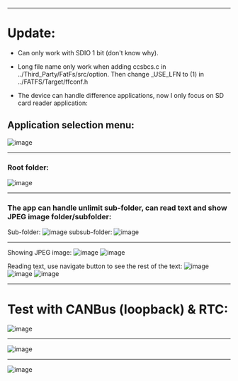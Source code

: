 
---
# Update:

* Can only work with SDIO 1 bit (don't know why).

* Long file name only work when adding ccsbcs.c in ../Third_Party/FatFs/src/option. Then change _USE_LFN to (1) in ../FATFS/Target/ffconf.h

* The device can handle difference applications, now I only focus on SD card reader application:
## Application selection menu:
![image](Photo/09.jpg)

---
### Root folder:
![image](Photo/11.jpg)

---
### The app can handle unlimit sub-folder, can read text and show JPEG image folder/subfolder:

Sub-folder:
![image](Photo/10.jpg)
subsub-folder:
![image](Photo/07.jpg)

---
Showing JPEG image:
![image](Photo/04.jpg)
![image](Photo/08.jpg)


Reading text, use navigate button to see the rest of the text:
![image](Photo/12.jpg)
![image](Photo/06.jpg)
![image](Photo/05.jpg)

---
# Test with CANBus (loopback) & RTC:

![image](Photo/01.jpg)

---

![image](Photo/02.jpg)

---

![image](Photo/03.jpg)
